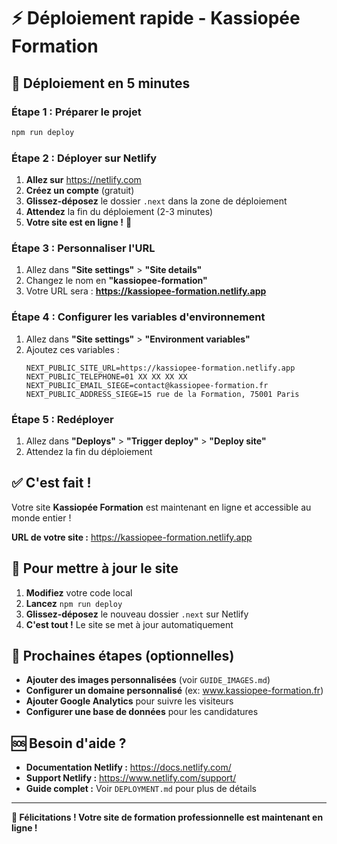 # ⚡ Déploiement rapide - Kassiopée Formation

## 🚀 Déploiement en 5 minutes

### Étape 1 : Préparer le projet
```bash
npm run deploy
```

### Étape 2 : Déployer sur Netlify
1. **Allez sur** https://netlify.com
2. **Créez un compte** (gratuit)
3. **Glissez-déposez** le dossier `.next` dans la zone de déploiement
4. **Attendez** la fin du déploiement (2-3 minutes)
5. **Votre site est en ligne !** 🎉

### Étape 3 : Personnaliser l'URL
1. Allez dans **"Site settings"** > **"Site details"**
2. Changez le nom en **"kassiopee-formation"**
3. Votre URL sera : **https://kassiopee-formation.netlify.app**

### Étape 4 : Configurer les variables d'environnement
1. Allez dans **"Site settings"** > **"Environment variables"**
2. Ajoutez ces variables :
   ```
   NEXT_PUBLIC_SITE_URL=https://kassiopee-formation.netlify.app
   NEXT_PUBLIC_TELEPHONE=01 XX XX XX XX
   NEXT_PUBLIC_EMAIL_SIEGE=contact@kassiopee-formation.fr
   NEXT_PUBLIC_ADDRESS_SIEGE=15 rue de la Formation, 75001 Paris
   ```

### Étape 5 : Redéployer
1. Allez dans **"Deploys"** > **"Trigger deploy"** > **"Deploy site"**
2. Attendez la fin du déploiement

## ✅ C'est fait !

Votre site **Kassiopée Formation** est maintenant en ligne et accessible au monde entier !

**URL de votre site :** https://kassiopee-formation.netlify.app

## 🔄 Pour mettre à jour le site

1. **Modifiez** votre code local
2. **Lancez** `npm run deploy`
3. **Glissez-déposez** le nouveau dossier `.next` sur Netlify
4. **C'est tout !** Le site se met à jour automatiquement

## 🎯 Prochaines étapes (optionnelles)

- **Ajouter des images personnalisées** (voir `GUIDE_IMAGES.md`)
- **Configurer un domaine personnalisé** (ex: www.kassiopee-formation.fr)
- **Ajouter Google Analytics** pour suivre les visiteurs
- **Configurer une base de données** pour les candidatures

## 🆘 Besoin d'aide ?

- **Documentation Netlify :** https://docs.netlify.com/
- **Support Netlify :** https://www.netlify.com/support/
- **Guide complet :** Voir `DEPLOYMENT.md` pour plus de détails

---

**🎉 Félicitations ! Votre site de formation professionnelle est maintenant en ligne !**
